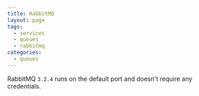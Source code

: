 ```yaml
---
title: RabbitMQ
layout: page
tags:
  - services
  - queues
  - rabbitmq
categories:
  - queues
---
```

RabbitMQ `3.2.4` runs on the default port and doesn't require any credentials.
